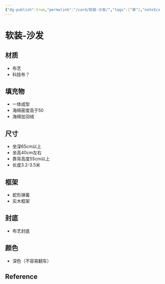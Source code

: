 ```yaml
---
{"dg-publish":true,"permalink":"/card/软装-沙发/","tags":["家"],"noteIcon":"","created":"2024-02-27T17:58:38+08:00","updated":"2024-02-29T23:37:43+08:00"}
---
```



# 软装-沙发

## 材质

- 布艺
- 科技布？

## 填充物

- 一体成型
- 海绵密度高于50
- 海绵加羽绒

## 尺寸

- 坐深65cm以上
- 坐高40cm左右
- 靠背高度55cm以上
- 长度3.2-3.5米

## 框架

- 蛇形弹簧
- 实木框架

## 封底

- 布艺封底

## 颜色

- 深色（不容易翻车）

## Reference